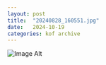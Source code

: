 ```yaml
---
layout:	post
title:	"20240828_160551.jpg"
date:	2024-10-19
categories:	kof archive
---
```


![Image Alt](https://k0f.github.io/assets/20240828_160551.jpg)